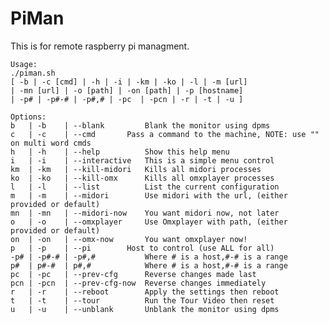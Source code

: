 PiMan
=====

This is for remote raspberry pi managment.

    Usage: 
	./piman.sh 
	[ -b | -c [cmd] | -h | -i | -km | -ko | -l | -m [url]
	| -mn [url] | -o [path] | -on [path] | -p [hostname] 
	| -p# | -p#-# | -p#,# | -pc  | -pcn | -r | -t | -u ] 

	Options:
	b   | -b    | --blank	      Blank the monitor using dpms
	c   | -c    | --cmd	      Pass a command to the machine, NOTE: use "" on multi word cmds
	h   | -h    | --help  	      Show this help menu
	i   | -i    | --interactive   This is a simple menu control
	km  | -km   | --kill-midori   Kills all midori processes
	ko  | -ko   | --kill-omx      Kills all omxplayer processes
	l   | -l    | --list	      List the current configuration
	m   | -m    | --midori        Use midori with the url, (either provided or default)
	mn  | -mn   | --midori-now    You want midori now, not later		    
	o   | -o    | --omxplayer     Use Omxplayer with path, (either provided or default)
	on  | -on   | --omx-now       You want omxplayer now!		    
	p   | -p    | --pi 	      Host to control (use ALL for all) 
	-p# | -p#-# | -p#,#  	      Where # is a host,#-# is a range
	p#  | p#-#  | p#,#            Where # is a host,#-# is a range
	pc  | -pc   | --prev-cfg      Reverse changes made last
	pcn | -pcn  | --prev-cfg-now  Reverse changes immediately
	r   | -r    | --reboot        Apply the settings then reboot
	t   | -t    | --tour	      Run the Tour Video then reset
	u   | -u    | --unblank       Unblank the monitor using dpms



